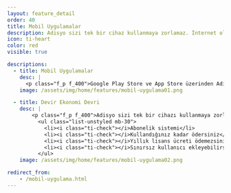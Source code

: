 ```yaml
---
layout: feature_detail
order: 40
title: Mobil Uygulamalar
description: Adisyo sizi tek bir cihaz kullanmaya zorlamaz. İnternet olan herhangi bir cihazdan işlerinizi kolayca yönetebilirsiniz. Tabletler, akıllı telefonlar, bilgisayarlar...
icon: ti-heart 
color: red
visible: true

descriptions: 
  - title: Mobil Uygulamalar
    desc: |
      <p class="f_p f_400">Google Play Store ve App Store üzerinden Adisyo Mobil uygulamalarımızı indirebilirsiniz. Adisyo ile tablet veya akıllı telefonlarınız ile de siparişlerinizi kolayca girip ödeme alabilir, mutfağınızı yönetebilirsiniz. Minimum sistem gereksimi: Android 6.0 ve iOS 9.0 üzeridir.</p>
    image: /assets/img/home/features/mobil-uygulama01.png

  - title: Devir Ekonomi Devri
    desc: |
        <p class="f_p f_400">Adisyo sizi tek bir cihazı kullanmaya zorlamaz. Adisyo'yu kullanmak için pahalı bir lisans almanız gerekmez. Yıllık bakım ücreti ödemezsiniz. Abonelik sistemi sayesinde, kullandığınız kadar ödersiniz.</p>
          <ul class="list-unstyled mb-30">
            <li><i class="ti-check"></i>Abonelik sistemi</li>
            <li><i class="ti-check"></i>Kullandığınız kadar ödersiniz</li>
            <li><i class="ti-check"></i>Yıllık lisans ücreti ödemezsiniz</li>
            <li><i class="ti-check"></i>Sınırsız kullanıcı ekleyebilirsiniz</li>
          </ul>
    image: /assets/img/home/features/mobil-uygulama02.png

redirect_from:
    - /mobil-uygulama.html
---
```

